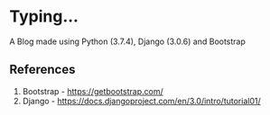 # Typing...

A Blog made using Python (3.7.4), Django (3.0.6) and Bootstrap

## References

1. Bootstrap - https://getbootstrap.com/
1. Django - https://docs.djangoproject.com/en/3.0/intro/tutorial01/

